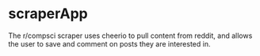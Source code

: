 # scraperApp

The r/compsci scraper uses cheerio to pull content from reddit, and allows the user to save and comment on posts they are interested in.